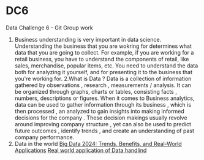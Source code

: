 # DC6
Data Challenge 6 - Git Group work
1. Business understanding is very important in data science. Understanding the business that you are wokring for determines what data that you are going to collect. For example, if you are working for a retail business, you have to understand the components of retail, like sales, merchandise, popular items, etc. You need to understand the data both for analyzing it yourself, and for presenting it to the business that you're working for.
2.What is Data ?
Data is a collection of information gathered by observations , research , measurements / analysis. It can be organized through graphs, charts or tables, consisting facts , numbers, descriptions or figures. 
When it comes to Business analytics, data can be used to gather information through its business , which is then processed , an analyzed to gain insights into making informed decisions for the company . These decision makings usually revolve around improving company structure , yet can also be used to predict future outcomes , identify trends , and create an understanding of past company performance. 
3. Data in the world 
[Big Data 2024: Trends, Benefits, and Real-World Applications](https://lifeconceptual.com/big-data-in-2024-trends-benefits-and-real-world-applications/)
[Real world application of Data handlind](https://www.geeksforgeeks.org/real-life-applications-of-data-handling/)
